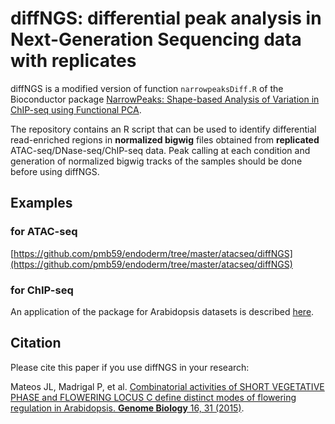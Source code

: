 # diffNGS: differential peak analysis in Next-Generation Sequencing data with replicates

diffNGS is a modified version of function `narrowpeaksDiff.R` of the Bioconductor package [NarrowPeaks: Shape-based Analysis of Variation in ChIP-seq using Functional PCA](http://bioconductor.org/packages/3.10/bioc/html/NarrowPeaks.html).

The repository contains an R script that can be used to identify differential read-enriched regions in **normalized bigwig** files obtained from **replicated** ATAC-seq/DNase-seq/ChIP-seq data. Peak calling at each condition and generation of normalized bigwig tracks of the samples should be done before using diffNGS.

## Examples

### for ATAC-seq
[https://github.com/pmb59/endoderm/tree/master/atacseq/diffNGS](https://github.com/pmb59/endoderm/tree/master/atacseq/diffNGS)

### for ChIP-seq
An application of the package for Arabidopsis datasets is described [here](http://genomebiology.biomedcentral.com/articles/10.1186/s13059-015-0597-1).

## Citation
Please cite this paper if you use diffNGS in your research:


Mateos JL, Madrigal P, et al. [Combinatorial activities of SHORT VEGETATIVE PHASE and FLOWERING LOCUS C define distinct modes of flowering regulation in Arabidopsis. **Genome Biology** 16, 31 (2015)](https://genomebiology.biomedcentral.com/articles/10.1186/s13059-015-0597-1).
